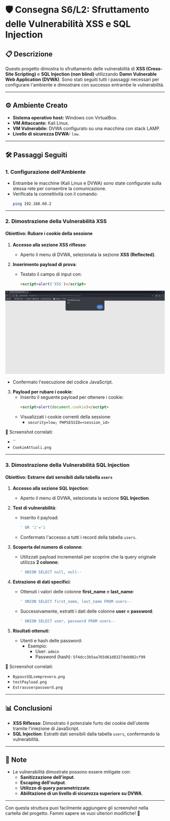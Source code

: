 # 🛡️ Consegna S6/L2: Sfruttamento delle Vulnerabilità XSS e SQL Injection

## 📋 Descrizione
Questo progetto dimostra lo sfruttamento delle vulnerabilità di **XSS (Cross-Site Scripting)** e **SQL Injection (non blind)** utilizzando **Damn Vulnerable Web Application (DVWA)**. Sono stati seguiti tutti i passaggi necessari per configurare l'ambiente e dimostrare con successo entrambe le vulnerabilità.

---

## ⚙️ Ambiente Creato
- **Sistema operativo host:** Windows con VirtualBox.
- **VM Attaccante:** Kali Linux.
- **VM Vulnerabile:** DVWA configurato su una macchina con stack LAMP.
- **Livello di sicurezza DVWA:** `low`.

---

## 🛠️ Passaggi Seguiti

### 1. Configurazione dell'Ambiente
- Entrambe le macchine (Kali Linux e DVWA) sono state configurate sulla stessa rete per consentire la comunicazione.
- Verificata la connettività con il comando:
  ```bash
  ping 192.168.60.2
  ```

---

### 2. Dimostrazione della Vulnerabilità XSS
#### **Obiettivo: Rubare i cookie della sessione**

1. **Accesso alla sezione XSS riflesso**:
   - Aperto il menu di DVWA, selezionata la sezione **XSS (Reflected)**.

2. **Inserimento payload di prova**:
   - Testato il campo di input con:
     ```html
     <script>alert('XSS')</script>
     ```
![XSSHTMLvulnerable](./XSSHTMLvulnerable.png)

   - Confermato l'esecuzione del codice JavaScript.

3. **Payload per rubare i cookie**:
   - Inserito il seguente payload per ottenere i cookie:
     ```html
     <script>alert(document.cookie)</script>
     ```
   - Visualizzati i cookie correnti della sessione:
     - `security=low; PHPSESSID=<session_id>`

📂 Screenshot correlati:
- ``
- `CookieAttuali.png`

---

### 3. Dimostrazione della Vulnerabilità SQL Injection
#### **Obiettivo: Estrarre dati sensibili dalla tabella `users`**

1. **Accesso alla sezione SQL Injection**:
   - Aperto il menu di DVWA, selezionata la sezione **SQL Injection**.

2. **Test di vulnerabilità**:
   - Inserito il payload:
     ```sql
     ' OR '1'='1
     ```
   - Confermato l'accesso a tutti i record della tabella `users`.

3. **Scoperta del numero di colonne**:
   - Utilizzati payload incrementali per scoprire che la query originale utilizza **2 colonne**:
     ```sql
     ' UNION SELECT null, null--
     ```

4. **Estrazione di dati specifici**:
   - Ottenuti i valori delle colonne **first_name** e **last_name**:
     ```sql
     ' UNION SELECT first_name, last_name FROM users--
     ```
   - Successivamente, estratti i dati delle colonne **user** e **password**:
     ```sql
     ' UNION SELECT user, password FROM users--
     ```

5. **Risultati ottenuti**:
   - Utenti e hash delle password:
     - Esempio:
       - User: `admin`
       - Password (hash): `5f4dcc3b5aa765d61d8327deb882cf99`

📂 Screenshot correlati:
- `BypassSQLsemprevera.png`
- `testPayload.png`
- `Estrasuserpassword.png`

---

## 📊 Conclusioni
- **XSS Riflesso**: Dimostrato il potenziale furto dei cookie dell'utente tramite l'iniezione di JavaScript.
- **SQL Injection**: Estratti dati sensibili dalla tabella `users`, confermando la vulnerabilità.

---

## 📌 Note
- Le vulnerabilità dimostrate possono essere mitigate con:
  - **Sanitizzazione dell'input**.
  - **Escaping dell'output**.
  - **Utilizzo di query parametrizzate**.
  - **Abilitazione di un livello di sicurezza superiore su DVWA**.

---

Con questa struttura puoi facilmente aggiungere gli screenshot nella cartella del progetto. Fammi sapere se vuoi ulteriori modifiche! 🚀
